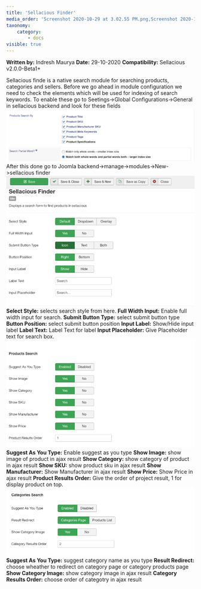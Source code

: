```yaml
---
title: 'Sellacious Finder'
media_order: 'Screenshot 2020-10-29 at 3.02.55 PM.png,Screenshot 2020-10-29 at 3.08.42 PM.png,Screenshot 2020-10-29 at 3.18.12 PM.png,Screenshot 2020-10-29 at 3.25.29 PM.png'
taxonomy:
    category:
        - docs
visible: true
---
```


**Written by:** Indresh Maurya
**Date:** 29-10-2020
**Compatibility:** Sellacious v2.0.0-Beta1+

Sellacious finde is a native search module for searching products, categories and sellers.
Before we go ahead in module configuration we need to check the elements which will be used for indexing of search keywords. To enable these go to Seetings->Global Configurations->General in sellacious backend and look for these fields
![](Screenshot%202020-10-29%20at%203.02.55%20PM.png)
After this done go to Joomla backend->manage->modules->New->sellacious finder
![](Screenshot%202020-10-29%20at%203.08.42%20PM.png)
**Select Style:** selects search style from here.
**Full Width Input:** Enable full width input for search.
**Submit Button Type:** select submit button type
**Button Position:** select submit button position
**Input Label:** Show/Hide input label
**Label Text:** Label Text for label
**Input Placeholder:** Give Placeholder text for search box.
![](Screenshot%202020-10-29%20at%203.18.12%20PM.png)
**Suggest As You Type:** Enable suggest as you type
**Show Image:** show image of product in ajax result
**Show Category:** show category of product in ajax result
**Show SKU:**  show product sku in ajax result
**Show Manufacturer:** Show Manufacturer in ajax result 
**Show Price:** Show Price in ajax result
**Product Results Order:** Give the order of project result, 1 for display product on top.
![](Screenshot%202020-10-29%20at%203.25.29%20PM.png)
**Suggest As You Type:** suggest category name as you type
**Result Redirect:** choose wheather to redirect on category page or category products page
**Show Category Image:** show category image in ajax result
**Category Results Order:** choose order of categotry in ajax result